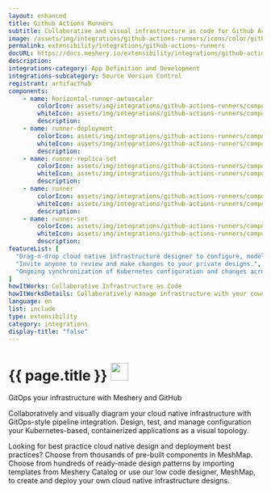 ```yaml
---
layout: enhanced
title: Github Actions Runners
subtitle: Collaborative and visual infrastructure as code for Github Actions Runners
image: /assets/img/integrations/github-actions-runners/icons/color/github-actions-runners-color.svg
permalink: extensibility/integrations/github-actions-runners
docURL: https://docs.meshery.io/extensibility/integrations/github-actions-runners
description: 
integrations-category: App Definition and Development
integrations-subcategory: Source Version Control
registrant: artifacthub
components: 
	- name: horizontal-runner-autoscaler
		colorIcon: assets/img/integrations/github-actions-runners/components/horizontal-runner-autoscaler/icons/color/horizontal-runner-autoscaler-color.svg
		whiteIcon: assets/img/integrations/github-actions-runners/components/horizontal-runner-autoscaler/icons/white/horizontal-runner-autoscaler-white.svg
		description: 
	- name: runner-deployment
		colorIcon: assets/img/integrations/github-actions-runners/components/runner-deployment/icons/color/runner-deployment-color.svg
		whiteIcon: assets/img/integrations/github-actions-runners/components/runner-deployment/icons/white/runner-deployment-white.svg
		description: 
	- name: runner-replica-set
		colorIcon: assets/img/integrations/github-actions-runners/components/runner-replica-set/icons/color/runner-replica-set-color.svg
		whiteIcon: assets/img/integrations/github-actions-runners/components/runner-replica-set/icons/white/runner-replica-set-white.svg
		description: 
	- name: runner
		colorIcon: assets/img/integrations/github-actions-runners/components/runner/icons/color/runner-color.svg
		whiteIcon: assets/img/integrations/github-actions-runners/components/runner/icons/white/runner-white.svg
		description: 
	- name: runner-set
		colorIcon: assets/img/integrations/github-actions-runners/components/runner-set/icons/color/runner-set-color.svg
		whiteIcon: assets/img/integrations/github-actions-runners/components/runner-set/icons/white/runner-set-white.svg
		description: 
featureList: [
  "Drag-n-drop cloud native infrastructure designer to configure, model, and deploy your workloads.",
  "Invite anyone to review and make changes to your private designs.",
  "Ongoing synchronization of Kubernetes configuration and changes across any number of clusters."
]
howItWorks: Collaborative Infrastructure as Code
howItWorksDetails: Collaboratively manage infrastructure with your coworkers synchronously sharing the same designs.
language: en
list: include
type: extensibility
category: integrations
display-title: "false"
---
```

<h1>{{ page.title }} <img src="{{ page.image }}" style="width: 35px; height: 35px;" /></h1>

<p>
GitOps your infrastructure with Meshery and GitHub
</p>
<p>
    Collaboratively and visually diagram your cloud native infrastructure with GitOps-style pipeline integration. Design, test, and manage configuration your Kubernetes-based, containerized applications as a visual topology.
</p>
<p>
    Looking for best practice cloud native design and deployment best practices? Choose from thousands of pre-built components in MeshMap. Choose from hundreds of ready-made design patterns by importing templates from Meshery Catalog or use our low code designer, MeshMap, to create and deploy your own cloud native infrastructure designs.
</p>
